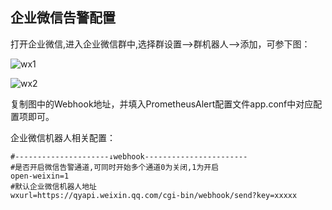 ## 企业微信告警配置

打开企业微信,进入企业微信群中,选择群设置-->群机器人-->添加，可参下图：

![wx1](https://gitee.com/feiyu563/PrometheusAlert/raw/master/doc/wx1.png)

![wx2](https://gitee.com/feiyu563/PrometheusAlert/raw/master/doc/wx2.png)

复制图中的Webhook地址，并填入PrometheusAlert配置文件app.conf中对应配置项即可。

企业微信机器人相关配置：

```
#---------------------↓webhook-----------------------
#是否开启微信告警通道,可同时开始多个通道0为关闭,1为开启
open-weixin=1
#默认企业微信机器人地址
wxurl=https://qyapi.weixin.qq.com/cgi-bin/webhook/send?key=xxxxx
```